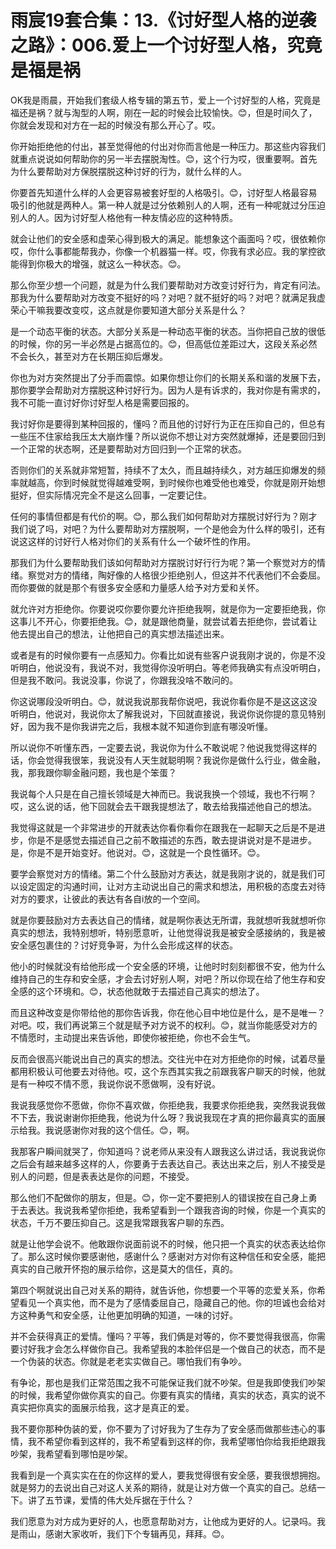 # 雨宸19套合集：13.《讨好型人格的逆袭之路》：006.爱上一个讨好型人格，究竟是福是祸

OK我是雨晨，开始我们套级人格专辑的第五节，爱上一个讨好型的人格，究竟是福还是祸？就与淘型的人啊，刚在一起的时候会比较愉快。😊，但是时间久了，你就会发现和对方在一起的时候没有那么开心了。哎。

你开始拒绝他的付出，甚至觉得他的付出对你而言他是一种压力。那这些内容我们就重点说说如何帮助你的另一半去摆脱淘性。😊，这个行为哎，很重要啊。首先为什么要帮助对方保脱摆脱这种讨好的行为，就什么样的人。

你要首先知道什么样的人会更容易被套好型的人格吸引。😊，讨好型人格最容易吸引的他就是两种人。第一种人就是过分依赖别人的人啊，还有一种呢就过分压迫别人的人。因为讨好型人格他有一种友情必应的这种特质。

就会让他们的安全感和虚荣心得到极大的满足。能想象这个画面吗？哎，很依赖你哎，你什么事都能帮我办，你像一个机器猫一样。哎，你我有求必应。我的掌控欲能得到你极大的增强，就这么一种状态。😊。

那么你至少想一个问题，就是为什么我们要帮助对方改变讨好行为，肯定有问法。那我为什么要帮助对方改变不挺好的吗？对吧？就不挺好的吗？对吧？就满足我虚荣心干嘛我要改变哎，这点就是你要知道大部分关系是什么？

是一个动态平衡的状态。大部分关系是一种动态平衡的状态。当你把自己放的很低的时候，你的另一半必然是占据高位的。😊，但高低位差距过大，这段关系必然不会长久，甚至对方在长期压抑后爆发。

你也为对方突然提出了分手而震惊。如果你想让你们的长期关系和谐的发展下去，那你要学会帮助对方摆脱这种讨好行为。因为人是有诉求的，我对你是有需求的，我不可能一直讨好你讨好型人格是需要回报的。

我讨好你是要得到某种回报的，懂吗？而且他的讨好行为正在压抑自己的，但总有一些压不住家给我压太大崩炸懂？所以说你不想让对方突然就爆掉，还是要回归到一个正常的状态啊，还是要帮助对方回归到一个正常的状态。

否则你们的关系就非常短暂，持续不了太久，而且越持续久，对方越压抑爆发的频率就越高，你到时候就觉得越难受啊，到时候你也难受他也难受，你就是刚开始想挺好，但实际情况完全不是这么回事，一定要记住。

任何的事情但都是有代价的啊。😊，那么我们如何帮助对方摆脱讨好行为？刚才我们说了吗，对吧？为什么要帮助对方摆脱啊，一个是他会为什么样的吸引，还有说这这样的讨好行人格对你们的关系有什么一个破坏性的作用。

那我们为什么要帮助我们该如何帮助对方摆脱讨好行行为呢？第一个察觉对方的情绪。察觉对方的情绪，陶好像的人格很少拒绝别人，但这并不代表他们不会委屈。而你要做的就是那个有很多安全感和力量感人给予对方爱和关怀。

就允许对方拒绝你。你要说哎你要你要允许拒绝我啊，就是你为一定要拒绝我，你这事儿不开心，你要拒绝我。😊，就是跟他商量，就尝试着去拒绝你，尝试着让他去提出自己的想法，让他把自己的真实想法描述出来。

或者是有的时候你要有一点感知力。你看比如说有些客户说我刚才说的，你是不没听明白，他说没有，我说不对，我觉得你没听明白。等老师我确实有点没听明白，但是我不敢问。我说没事，你说了，你跟我没啥不敢问的。

你这说哪段没听明白。😊，就说我说那我帮你说吧，我说你看你是不是这这这没听明白，他说对，我说你太了解我说对，下回就直接说，我说你说你提的意见特别好，因为我不是你我讲完之后，我根本就不知道你到底有哪没听懂。

所以说你不听懂东西，一定要去说，我说你为什么不敢说呢？他说我觉得这样的话，你会觉得我很笨，我说没有人天生就聪明啊？我说你是做什么行业，做金融，我，那我跟你聊金融问题，我也是个笨蛋？

我说每个人只是在自己擅长领域是大神而已。我说我换一个领域，我也不行啊？哎，这么说的话，他下回就会去干跟我提想法了，敢去给我描述他自己的想法。

我觉得这就是一个非常进步的开就表达你看你看你在跟我在一起聊天之后是不是进步，你是不是感觉去描述自己之前不敢描述的东西，敢去提讲说对是不是进步。是，你是不是开始变好。他说对。😊，这就是一个良性循环。😊。

要学会察觉对方的情绪。第二个什么鼓励对方表达，就是我刚才说的，就是我们可以设定固定的沟通时间，让对方主动说出自己的需求和想法，用积极的态度去对待对方的要求，让彼此的表达有各自i放的一个空间。

就是你要鼓励对方去表达自己的情绪，就是啊你表达无所谓，我就想听我就想听你真实的想法，我特别想听，特别愿意听，让他觉得说我是被安全感接纳的，我是被安全感包裹住的？讨好竞争哥，为什么会形成这样的状态。

他小的时候就没有给他形成一个安全感的环境，让他时时刻刻都很不安，他为什么维持自己的生存和安全感，才会去讨好别人啊，对吧？所以你现在给了他生存和安全感的这个环境和。😊，状态他就敢于去描述自己真实的想法了。

而且这种改变是你带给他的那你告诉我，你在他心目中地位是什么，是不是唯一？对吧。哎，我们再说第三个就是赋予对方说不的权利。😊，就当你能感受对方的不情愿时，主动提出来告诉他，即使你被拒绝，你也不会生气。

反而会很高兴能说出自己的真实的想法。交往光中在对方拒绝你的时候，试着尽量都用积极认可他要去对待他。哎，这个东西其实我之前跟我客户聊天的时候，他就是有一种哎不情不愿，我说你说不愿做啊，没有好说。

我说我感觉你不愿做，你你不喜欢做，你拒绝我，我要求你拒绝我，突然我说我做不下去，我说谢谢你拒绝我，他说为什么呀？我说我现在才真的把你最真实的面展示给我。我说感谢你对我的这个信任。😊，啊。

我那客户瞬间就哭了，你知道吗？说老师从来没有人跟我这么讲过话，我说我说你之后会有越来越多这样的人，你要勇于去表达自己。表达出来之后，别人不接受是别人的问题，但是表表达是你的问题，不接受。

那么他们不配做你的朋友，但是。😊，你一定不要把别人的错误按在自己身上勇于去表达。我说我希望你拒绝，我希望看到一个跟我咨询的时候，你是一个真实的状态，千万不要压抑自己。这是我常跟我客户聊的东西。

就是让他学会说不。他敢跟你说面前说不的时候，他只把一个真实的状态表达给你了。那么这时候你要感谢他，感谢什么？感谢对方对你有这种信任和安全感，能把真实的自己敞开怀抱的展示给你，这是莫大的信任，真的。

第四个啊就说出自己对关系的期待，就告诉他，你想要一个平等的恋爱关系，你希望看见一个真实他，而不是为了感情委屈自己，隐藏自己的他。你的坦诚也会给对方这种勇气和安全感，让他更加明确的知道，一味的讨好。

并不会获得真正的爱情。懂吗？平等，我们俩是对等的，你不要觉得我很高，你需要讨好我才会怎么样做你自己。我希望我的本脸伴侣是一个做自己的状态，而不是一个伪装的状态。你就是老老实实做自己。哪怕我们有争吵。

有争论，那也是我们正常范围之我不可能保证我们就不吵架。但是我即使我们吵架的时候，我希望你做你真实的自己。你要有真实的情绪，真实的状态，真实的说不真实把你真实的面展示给我，这才是真正的爱。

我不要你那种伪装的爱，你不要为了讨好我为了生存为了安全感而做那些违心的事情，我不希望你看到这样的，我不希望看到这样的你，我希望哪怕你给我拒绝跟我吵架，我希望看到哪怕是吵架。

我看到是一个真实实在在的你这样的爱人，要我觉得很有安全感，要我很想拥抱。就是努力的去说出自己对这人关系的期待，就是让对方做一个真实的自己。总结一下。讲了五节课，爱情的伟大处斥据在于什么？

我们愿意为对方成为更好的人，也愿意帮助对方，让他成为更好的人。记录吗。我是雨山，感谢大家收听，我们下个专辑再见，拜拜。😊。

